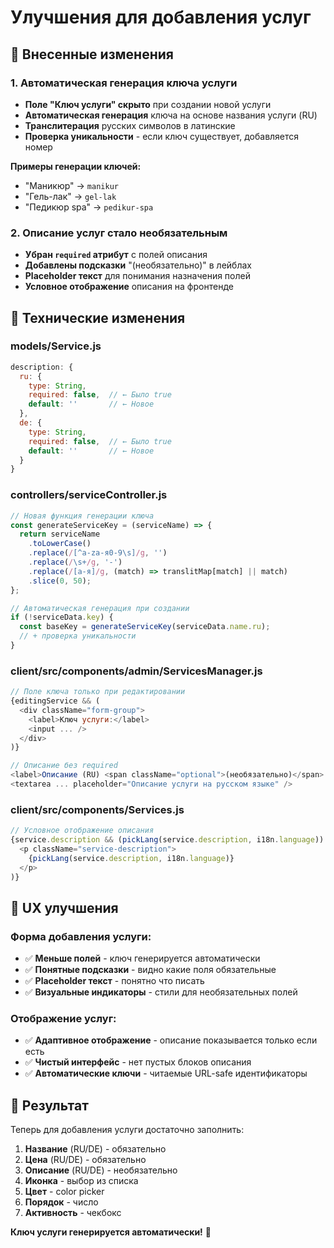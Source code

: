 # Улучшения для добавления услуг

## 🎯 Внесенные изменения

### 1. Автоматическая генерация ключа услуги
- **Поле "Ключ услуги" скрыто** при создании новой услуги
- **Автоматическая генерация** ключа на основе названия услуги (RU)
- **Транслитерация** русских символов в латинские
- **Проверка уникальности** - если ключ существует, добавляется номер

**Примеры генерации ключей:**
- "Маникюр" → `manikur`
- "Гель-лак" → `gel-lak`
- "Педикюр spa" → `pedikur-spa`

### 2. Описание услуг стало необязательным
- **Убран `required` атрибут** с полей описания
- **Добавлены подсказки** "(необязательно)" в лейблах
- **Placeholder текст** для понимания назначения полей
- **Условное отображение** описания на фронтенде

## 🔧 Технические изменения

### models/Service.js
```javascript
description: {
  ru: {
    type: String,
    required: false,  // ← Было true
    default: ''       // ← Новое
  },
  de: {
    type: String,
    required: false,  // ← Было true
    default: ''       // ← Новое
  }
}
```

### controllers/serviceController.js
```javascript
// Новая функция генерации ключа
const generateServiceKey = (serviceName) => {
  return serviceName
    .toLowerCase()
    .replace(/[^a-zа-я0-9\s]/g, '')
    .replace(/\s+/g, '-')
    .replace(/[а-я]/g, (match) => translitMap[match] || match)
    .slice(0, 50);
};

// Автоматическая генерация при создании
if (!serviceData.key) {
  const baseKey = generateServiceKey(serviceData.name.ru);
  // + проверка уникальности
}
```

### client/src/components/admin/ServicesManager.js
```javascript
// Поле ключа только при редактировании
{editingService && (
  <div className="form-group">
    <label>Ключ услуги:</label>
    <input ... />
  </div>
)}

// Описание без required
<label>Описание (RU) <span className="optional">(необязательно)</span>:</label>
<textarea ... placeholder="Описание услуги на русском языке" />
```

### client/src/components/Services.js
```javascript
// Условное отображение описания
{service.description && (pickLang(service.description, i18n.language)) && (
  <p className="service-description">
    {pickLang(service.description, i18n.language)}
  </p>
)}
```

## 🎨 UX улучшения

### Форма добавления услуги:
- ✅ **Меньше полей** - ключ генерируется автоматически
- ✅ **Понятные подсказки** - видно какие поля обязательные
- ✅ **Placeholder текст** - понятно что писать
- ✅ **Визуальные индикаторы** - стили для необязательных полей

### Отображение услуг:
- ✅ **Адаптивное отображение** - описание показывается только если есть
- ✅ **Чистый интерфейс** - нет пустых блоков описания
- ✅ **Автоматические ключи** - читаемые URL-safe идентификаторы

## 🚀 Результат

Теперь для добавления услуги достаточно заполнить:
1. **Название** (RU/DE) - обязательно
2. **Цена** (RU/DE) - обязательно  
3. **Описание** (RU/DE) - необязательно
4. **Иконка** - выбор из списка
5. **Цвет** - color picker
6. **Порядок** - число
7. **Активность** - чекбокс

**Ключ услуги генерируется автоматически!** 🎉 